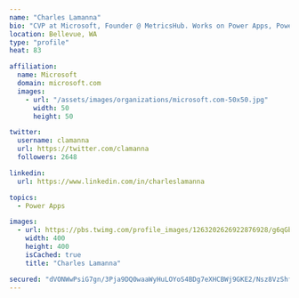 ```yaml
---
name: "Charles Lamanna"
bio: "CVP at Microsoft, Founder @ MetricsHub. Works on Power Apps, Power Automate, Power Virtual Agent, Common Data Service and Dynamics 365."
location: Bellevue, WA
type: "profile"
heat: 83

affiliation:
  name: Microsoft
  domain: microsoft.com
  images:
    - url: "/assets/images/organizations/microsoft.com-50x50.jpg"
      width: 50
      height: 50

twitter:
  username: clamanna
  url: https://twitter.com/clamanna
  followers: 2648

linkedin:
  url: https://www.linkedin.com/in/charleslamanna

topics:
  - Power Apps

images:
  - url: https://pbs.twimg.com/profile_images/1263202626922876928/g6qGbHZ-_400x400.jpg
    width: 400
    height: 400
    isCached: true
    title: "Charles Lamanna"

secured: "dVONWwPsiG7gn/3Pja9DQ0waaWyHuLOYoS4BDg7eXHCBWj9GKE2/Nsz8VzShfa91eeVAmJEPPun2EQa+IdvOL7ZRZi/FEibAmubseVJoYwOAQDmZl0lwxzIynABASvEn7s6Zy0O+F1FbU2uQFM+0d86rFodK+i49oIUePQMVHkBO0LwNydRbx45ZeHI9Fyeqp4CYK7e4TDOTuswG9N/kTUCpLFhkLtrhNCga9BorCtr3LMJAtAhT0Jjp+VPV4wkghjWaO6aFBURl2X0W2fnxHn95aQvzqf5ErkDtNvXhMvcNyt4oA2Ogi1PlsTHJRUEKK9GWAvV/I0LeALUJhcCXmz84ztWS3eAGfAIs6W3L0v32MGuMBkgExYEcmBO3bNkLAbChVPeD/684SXuyELB5l2xHL9PVoLhJqbASGDN5nSU=;sjzooUyADUvYFUri4G1kZA=="
---
```


